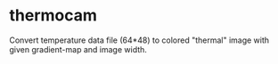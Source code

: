 thermocam
=========

Convert temperature data file (64*48) to colored "thermal" image with given gradient-map and image width.

